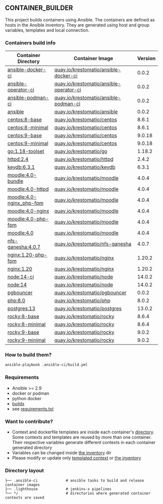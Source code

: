 ## CONTAINER_BUILDER
This project builds containers using Ansible. The containers are defined as hosts in the Ansible inventory. They are generated using host and group variables, templates and local connection.

### Containers build info
| Container Directory  | Container Image  | Version  |
|---|---|---|
| [ansible-docker-ci](ci/ansible-docker-ci/)| [quay.io/krestomatio/ansible-docker-ci](https://quay.io/krestomatio/ansible-docker-ci) | 0.0.2 |
| [ansible-operator-ci](ci/ansible-operator-ci/)| [quay.io/krestomatio/ansible-operator-ci](https://quay.io/krestomatio/ansible-operator-ci) | 0.0.2 |
| [ansible-podman-ci](ci/ansible-podman-ci/)| [quay.io/krestomatio/ansible-podman-ci](https://quay.io/krestomatio/ansible-podman-ci) | 0.0.2 |
| [ansible](ci/ansible/)| [quay.io/krestomatio/ansible](https://quay.io/krestomatio/ansible) | 0.0.2 |
| [centos:8-base](centos/centos8-base/)| [quay.io/krestomatio/centos](https://quay.io/krestomatio/centos) | 8.6.1 |
| [centos:8-minimal](centos/centos8-minimal/)| [quay.io/krestomatio/centos](https://quay.io/krestomatio/centos) | 8.6.1 |
| [centos:9-base](centos/centos9-base/)| [quay.io/krestomatio/centos](https://quay.io/krestomatio/centos) | 9.0.18 |
| [centos:9-minimal](centos/centos9-minimal/)| [quay.io/krestomatio/centos](https://quay.io/krestomatio/centos) | 9.0.18 |
| [go:1.18-toolset](go/go118-toolset/)| [quay.io/krestomatio/go](https://quay.io/krestomatio/go) | 1.18.2 |
| [httpd:2.4](httpd/httpd24/)| [quay.io/krestomatio/httpd](https://quay.io/krestomatio/httpd) | 2.4.2 |
| [keydb:6.3.1](keydb/keydb63/)| [quay.io/krestomatio/keydb](https://quay.io/krestomatio/keydb) | 6.3.1 |
| [moodle:4.0-bundle](moodle/moodle40_bundle/)| [quay.io/krestomatio/moodle](https://quay.io/krestomatio/moodle) | 4.0.4 |
| [moodle:4.0-httpd](moodle/moodle40_httpd24/)| [quay.io/krestomatio/moodle](https://quay.io/krestomatio/moodle) | 4.0.4 |
| [moodle:4.0-nginx_php-fpm](moodle/moodle40_nginx120_php80-fpm/)| [quay.io/krestomatio/moodle](https://quay.io/krestomatio/moodle) | 4.0.4 |
| [moodle:4.0-nginx](moodle/moodle40_nginx120/)| [quay.io/krestomatio/moodle](https://quay.io/krestomatio/moodle) | 4.0.4 |
| [moodle:4.0-php-fpm](moodle/moodle40_php80-fpm/)| [quay.io/krestomatio/moodle](https://quay.io/krestomatio/moodle) | 4.0.4 |
| [moodle:4.0](moodle/moodle40/)| [quay.io/krestomatio/moodle](https://quay.io/krestomatio/moodle) | 4.0.4 |
| [nfs-ganesha:4.0.7](nfs-ganesha/nfs-ganesha40/)| [quay.io/krestomatio/nfs-ganesha](https://quay.io/krestomatio/nfs-ganesha) | 4.0.7 |
| [nginx:1.20-php-fpm](nginx/nginx120_php80-fpm/)| [quay.io/krestomatio/nginx](https://quay.io/krestomatio/nginx) | 1.20.2 |
| [nginx:1.20](nginx/nginx120/)| [quay.io/krestomatio/nginx](https://quay.io/krestomatio/nginx) | 1.20.2 |
| [node:14-ci](node/node14-ci/)| [quay.io/krestomatio/node](https://quay.io/krestomatio/node) | 14.0.2 |
| [node:14](node/node14/)| [quay.io/krestomatio/node](https://quay.io/krestomatio/node) | 14.0.2 |
| [pgbouncer](pgbouncer/)| [quay.io/krestomatio/pgbouncer](https://quay.io/krestomatio/pgbouncer) | 0.0.2 |
| [php:8.0](php/php80-fpm/)| [quay.io/krestomatio/php](https://quay.io/krestomatio/php) | 8.0.2 |
| [postgres:13](postgres/postgres13/)| [quay.io/krestomatio/postgres](https://quay.io/krestomatio/postgres) | 13.0.2 |
| [rocky:8-base](rocky/rocky8-base/)| [quay.io/krestomatio/rocky](https://quay.io/krestomatio/rocky) | 8.6.4 |
| [rocky:8-minimal](rocky/rocky8-minimal/)| [quay.io/krestomatio/rocky](https://quay.io/krestomatio/rocky) | 8.6.4 |
| [rocky:9-base](rocky/rocky9-base/)| [quay.io/krestomatio/rocky](https://quay.io/krestomatio/rocky) | 9.0.2 |
| [rocky:9-minimal](rocky/rocky9-minimal/)| [quay.io/krestomatio/rocky](https://quay.io/krestomatio/rocky) | 9.0.2 |

### How to build them?
```bash
ansible-playbook .ansible-ci/build.yml
```

### Requirements
* Ansible >= 2.9
* docker or podman
* python docker
* [buildx](https://github.com/docker/buildx)
* see [requirements.txt](.ansible-ci/requirements.txt)

### Want to contribute?
* Context and dockerfile templates are inside each container's [directory](.ansible-ci/files/templated_contexts/). Some contexts and templates are reused by more than one container. Their respective variables generate different contexts in each container generated directory
* Variables can be changed inside [the inventory](.ansible-ci/inventory) dir
* Please modify or update only [templated context](.ansible-ci/files/templated_contexts/) or [the inventory](.ansible-ci/inventory)

### Directory layout
```
├── .ansible-ci             # ansible tasks to build and release container images
├── .lighthouse             # jenkins-x pipelines
└── */                      # directories where generated container contexts are saved
```
